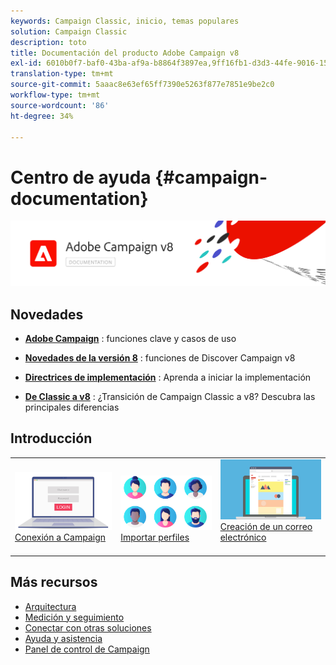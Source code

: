 ```yaml
---
keywords: Campaign Classic, inicio, temas populares
solution: Campaign Classic
description: toto
title: Documentación del producto Adobe Campaign v8
exl-id: 6010b0f7-baf0-43ba-af9a-b8864f3897ea,9ff16fb1-d3d3-44fe-9016-15abffdbc74e
translation-type: tm+mt
source-git-commit: 5aaac8e63ef65ff7390e5263f877e7851e9be2c0
workflow-type: tm+mt
source-wordcount: '86'
ht-degree: 34%

---
```


# Centro de ayuda {#campaign-documentation}

![](assets/banner-documentationv8.png)

## Novedades

* **[Adobe Campaign](start/get-started.md)** : funciones clave y casos de uso

* **[Novedades de la versión 8](start/whats-new.md)** : funciones de Discover Campaign v8

* **[Directrices de implementación](start/implement.md)**  : Aprenda a iniciar la implementación

* **[De Classic a v8](start/capability-matrix.md)** : ¿Transición de Campaign Classic a v8? Descubra las principales diferencias

## Introducción

<table>
<tr>
  <td valign="bottom">
    <a href="start/connect.md">
      <img alt="Connect" src="start/assets/do-not-localize/login.jpeg"/>
    </a>
    <div>
    <a href="start/connect.md">Conexión a Campaign</a>
    </div>
    <br>
  </td>

<td valign="bottom">
      <a href="start/import.md">
       <img alt="Importación" src="start/assets/do-not-localize/profiles.jpeg" />
       </a>
    <div><a href="start/import.md">Importar perfiles</a>
    </div>
    <br>
  </td>
  <td valign="bottom">
    <a href="start/create-message.md">
      <img alt="Correo electrónico" src="start/assets/do-not-localize/email-design.jpeg" />
    </a>
    <div>
    <a href="start/create-message.md">Creación de un correo electrónico</a>
    </div>
    <br>
  </td>
</tr>
</table>

## Más recursos

* [Arquitectura](dev/architecture.md)
* [Medición y seguimiento](start/reporting.md)
* [Conectar con otras soluciones](connect/integration.md)
* [Ayuda y asistencia](start/support.md)
* [Panel de control de Campaign](https://experienceleague.adobe.com/docs/control-panel/using/control-panel-home.html?lang=es)
